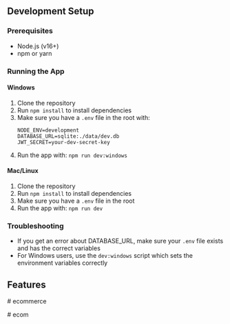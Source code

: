## Development Setup

### Prerequisites
- Node.js (v16+)
- npm or yarn

### Running the App

#### Windows
1. Clone the repository
2. Run `npm install` to install dependencies
3. Make sure you have a `.env` file in the root with:
   ```
   NODE_ENV=development
   DATABASE_URL=sqlite:./data/dev.db
   JWT_SECRET=your-dev-secret-key
   ```
4. Run the app with: `npm run dev:windows`

#### Mac/Linux
1. Clone the repository
2. Run `npm install` to install dependencies
3. Make sure you have a `.env` file in the root
4. Run the app with: `npm run dev`

### Troubleshooting
- If you get an error about DATABASE_URL, make sure your `.env` file exists and has the correct variables
- For Windows users, use the `dev:windows` script which sets the environment variables correctly

## Features
<!-- existing content --> #   e c o m m e r c e  
 #   e c o m  
 